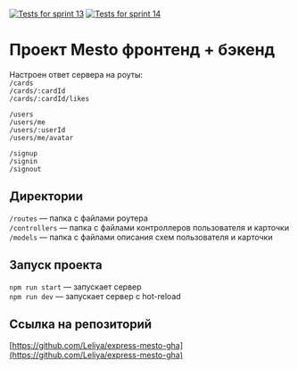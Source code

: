 [![Tests for sprint 13](https://github.com/Leliya/express-mesto-gha/actions/workflows/tests-13-sprint.yml/badge.svg)](https://github.com/Leliya/express-mesto-gha/actions/workflows/tests-13-sprint.yml) [![Tests for sprint 14](https://github.com/Leliya/express-mesto-gha/actions/workflows/tests-14-sprint.yml/badge.svg)](https://github.com/Leliya/express-mesto-gha/actions/workflows/tests-14-sprint.yml)
# Проект Mesto фронтенд + бэкенд

Настроен ответ сервера на роуты:  
`/cards`  
`/cards/:cardId`  
`/cards/:cardId/likes`  
  
`/users`  
`/users/me`  
`/users/:userId`  
`/users/me/avatar`  
  
`/signup`  
`/signin`  
`/signout`  

## Директории

`/routes` — папка с файлами роутера  
`/controllers` — папка с файлами контроллеров пользователя и карточки   
`/models` — папка с файлами описания схем пользователя и карточки  
  

## Запуск проекта

`npm run start` — запускает сервер   
`npm run dev` — запускает сервер с hot-reload

## Ссылка на репозиторий  
  
[https://github.com/Leliya/express-mesto-gha](https://github.com/Leliya/express-mesto-gha)
